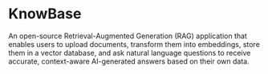# KnowBase
An open-source Retrieval-Augmented Generation (RAG) application that enables users to upload documents, transform them into embeddings, store them in a vector database, and ask natural language questions to receive accurate, context-aware AI-generated answers based on their own data.
